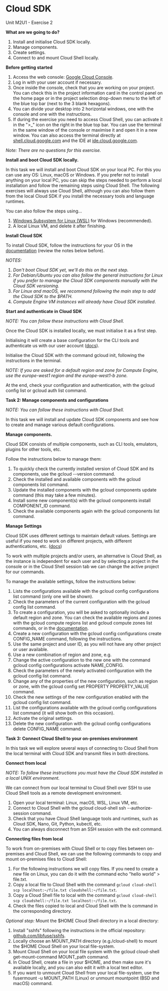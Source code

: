 # **Cloud SDK**

Unit M2U1 - Exercise 2

**What are we going to do?**

1. Install and initialise Cloud SDK locally.
2. Manage components.
3. Create settings.
4. Connect to and mount Cloud Shell locally.

**Before getting started**

1. Access the web console: [Google Cloud Console](https://console.cloud.google.com/).
2. Log in with your user account if necessary.
3. Once inside the console, check that you are working on your project. You can check this in the project information card in the control panel on the home page or in the project selection drop-down menu to the left of the blue top bar (next to the 3 blank hexagons).
4. You can divide your desktop into 2 horizontal windows, one with the console and one with the instructions.
5. If during the exercise you need to access Cloud Shell, you can activate it in the ">_" icon on the right in the blue top bar. You can use the terminal in the same window of the console or maximise it and open it in a new window. You can also access the terminal directly at [shell.cloud.google.com](https://shell.cloud.google.com/) and the IDE at [ide.cloud.google.com](https://ide.cloud.google.com/).

_Note: There are no questions for this exercise._

**Install and boot Cloud SDK locally.**

In this task we will install and boot Cloud SDK on your local PC. For this you can use any OS: Linux, macOS or Windows. If you prefer not to install anything on your local PC, you can skip the steps needed to perform a local installation and follow the remaining steps using Cloud Shell. The following exercises will always use Cloud Shell, although you can also follow them from the local Cloud SDK if you install the necessary tools and language runtimes.

You can also follow the steps using...

1. [Windows Subsystem for Linux (WSL)](https://docs.microsoft.com/en-us/windows/wsl/install-win10) for Windows (recommended).
2. A local Linux VM, and delete it after finishing.

**Install Cloud SDK**

To install Cloud SDK, follow the instructions for your OS in the [documentation](https://cloud.google.com/sdk/docs/install) (review the notes below before).

_NOTES:_

1. _Don't boot Cloud SDK yet, we'll do this on the next step._
2. _For Debian/Ubuntu you can also follow the general instructions for Linux if you prefer to manage the Cloud SDK components manually with the Cloud SDK versioning._
3. _For Linux and macOS, we recommend following the main step to add the Cloud SDK to the $PATH._
4. _Compute Engine VM instances will already have Cloud SDK installed_.

**Start and authenticate in Cloud SDK**

_NOTE: You can follow these instructions with Cloud Shell._

Once the Cloud SDK is installed locally, we must initialise it as a first step.

Initialising it will create a base configuration for the CLI tools and authenticate us with our user account ([docs](https://cloud.google.com/sdk/docs/initializing)).

Initialise the Cloud SDK with the command gcloud init, following the instructions in the terminal.

_NOTE: If you are asked for a default region and zone for Compute Engine, use the europe-west1 region and the europe-west1-b zone._

At the end, check your configuration and authentication, with the gcloud config list or gcloud auth list command.

**Task 2: Manage components and configurations**

_NOTE: You can follow these instructions with Cloud Shell._

In this task we will install and update Cloud SDK components and see how to create and manage various default configurations.

**Manage components.**

Cloud SDK consists of multiple components, such as CLI tools, emulators, plugins for other tools, etc.

Follow the instructions below to manage them:

1. To quickly check the currently installed version of Cloud SDK and its components, use the gcloud --version command.
2. Check the installed and available components with the gcloud components list command.
3. Update the installed components with the gcloud components update command (this may take a few minutes).
4. Install some new component(s) with the gcloud components install COMPONENT_ID command.
5. Check the available components again with the gcloud components list command.

**Manage Settings**

Cloud SDK uses different settings to maintain default values. Settings are useful if you need to work on different projects, with different authentications, etc. ([docs](https://cloud.google.com/sdk/docs/configurations))

To work with multiple projects and/or users, an alternative is Cloud Shell, as the instance is independent for each user and by selecting a project in the console or in the Cloud Shell session tab we can change the active project for our commands.

To manage the available settings, follow the instructions below:

1. Lists the configurations available with the gcloud config configurations list command (only one will be shown).
2. Check the parameters of the current configuration with the gcloud config list command.
3. To create a configuration, you will be asked to optionally include a default region and zone. You can check the available regions and zones with the gcloud compute regions list and gcloud compute zones list commands, or in the [documentation](https://cloud.google.com/compute/docs/regions-zones).
4. Create a new configuration with the gcloud config configurations create CONFIG_NAME command, following the instructions.
  1. Use the same project and user ID, as you will not have any other project or user available.
  2. Use a new combination of region and zone, e.g.
5. Change the active configuration to the new one with the command gcloud config configurations activate NAME_CONFIG.
6. Check the parameters of the newly activated configuration with the gcloud config list command.
7. Change any of the properties of the new configuration, such as region or zone, with the gcloud config set PROPERTY PROPERTY_VALUE command.
8. Check the new settings of the new configuration enabled with the gcloud config list command.
9. List the configurations available with the gcloud config configurations list command (it will show both on this occasion).
10. Activate the original settings.
11. Delete the new configuration with the gcloud config configurations delete CONFIG_NAME command.

**Task 3: Connect Cloud Shell to your on-premises environment**

In this task we will explore several ways of connecting to Cloud Shell from the local terminal with Cloud SDK and transmit files in both directions.

**Connect from local**

_NOTE: To follow these instructions you must have the Cloud SDK installed in a local UNIX environment._

We can connect from our local terminal to Cloud Shell over SSH to use Cloud Shell tools as a remote development environment.

1. Open your local terminal: Linux, macOS, WSL, Linux VM, etc.
2. Connect to Cloud Shell with the gcloud cloud-shell ssh --authorize-session command.
3. Check that you have Cloud Shell language tools and runtimes, such as Cloud SDK, Nano, Git, Python, kubectl, etc.
4. You can always disconnect from an SSH session with the exit command.

**Connecting files from local**

To work from on-premises with Cloud Shell or to copy files between on-premises and Cloud Shell, we can use the following commands to copy and mount on-premises files to Cloud Shell:

1. For the following instructions we will copy files. If you need to create a new file on Linux, you can do it with the command echo "hello world" > file.txt.
2. Copy a local file to Cloud Shell with the command `gcloud cloud-shell scp localhost:~/file.txt cloudshell:~/file.txt`.
3. Copy a Cloud Shell file to local with the command `gcloud cloud-shell scp cloudshell:~/file.txt localhost:~/file.txt`.
4. Check the files copied to local and Cloud Shell with the ls command in the corresponding directory.

_Optional step:_ Mount the $HOME Cloud Shell directory in a local directory:

1. Install "sshfs" following the instructions in the official repository: [github.com/libfuse/sshfs](https://github.com/libfuse/sshfs).
2. Locally choose an MOUNT_PATH directory (e.g./cloud-shell) to mount the $HOME Cloud Shell on your local file-system.
3. Mount Cloud Shell on your local file system with the gcloud cloud-shell get-mount-command MOUNT_path command.
4. In Cloud Shell, create a file in your $HOME, and then make sure it's available locally, and you can also edit it with a local text editor.
5. If you want to unmount Cloud Shell from your local file-system, use the fusermount -u MOUNT_PATH (Linux) or unmount mountpoint (BSD and macOS) command.
